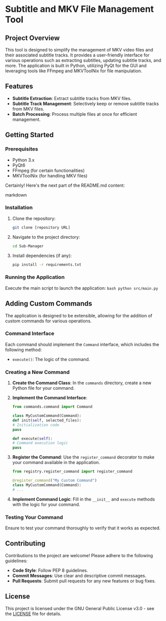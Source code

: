 # Subtitle and MKV File Management Tool

## Project Overview

This tool is designed to simplify the management of MKV video files and their associated subtitle tracks. It provides a user-friendly interface for various operations such as extracting subtitles, updating subtitle tracks, and more. The application is built in Python, utilizing PyQt for the GUI and leveraging tools like FFmpeg and MKVToolNix for file manipulation.

## Features

- **Subtitle Extraction**: Extract subtitle tracks from MKV files.
- **Subtitle Track Management**: Selectively keep or remove subtitle tracks from MKV files.
- **Batch Processing**: Process multiple files at once for efficient management.

## Getting Started

### Prerequisites

- Python 3.x
- PyQt6
- FFmpeg (for certain functionalities)
- MKVToolNix (for handling MKV files)

Certainly! Here's the next part of the README.md content:

markdown

### Installation

1. Clone the repository:
   ```bash
   git clone [repository URL]
   ```

2. Navigate to the project directory:
    ```bash
    cd Sub-Manager
    ```

3. Install dependencies (if any):
    ```bash
    pip install -r requirements.txt
    ```


### Running the Application

Execute the main script to launch the application:
    ```bash
    python src/main.py
    ```

## Adding Custom Commands

The application is designed to be extensible, allowing for the addition of custom commands for various operations.

### Command Interface

Each command should implement the `Command` interface, which includes the following method:

- `execute()`: The logic of the command.

### Creating a New Command

1. **Create the Command Class**: In the `commands` directory, create a new Python file for your command.

2. **Implement the Command Interface**:
    ```python
    from commands.command import Command

    class MyCustomCommand(Command):
    def init(self, selected_files):
    # Initialization code
    pass

    def execute(self):
    # Command execution logic
    pass
    ```

3. **Register the Command**: Use the `register_command` decorator to make your command available in the application.
    ```python
    from registry.register_command import register_command

    @register_command("My Custom Command")
    class MyCustomCommand(Command):
    # ...    
    ```


4. **Implement Command Logic**: Fill in the `__init__` and `execute` methods with the logic for your command.

### Testing Your Command

Ensure to test your command thoroughly to verify that it works as expected.

## Contributing

Contributions to the project are welcome! Please adhere to the following guidelines:

- **Code Style**: Follow PEP 8 guidelines.
- **Commit Messages**: Use clear and descriptive commit messages.
- **Pull Requests**: Submit pull requests for any new features or bug fixes.

## License

This project is licensed under the GNU General Public License v3.0 - see the [LICENSE](LICENSE) file for details.
